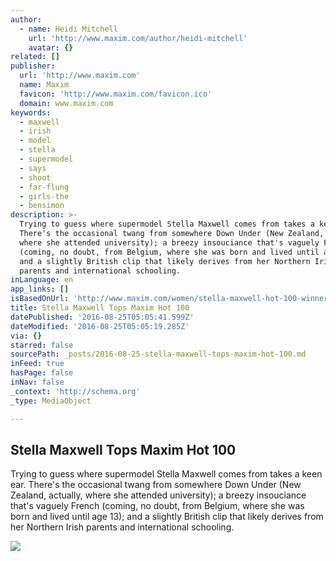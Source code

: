 ```yaml
---
author:
  - name: Heidi Mitchell
    url: 'http://www.maxim.com/author/heidi-mitchell'
    avatar: {}
related: []
publisher:
  url: 'http://www.maxim.com'
  name: Maxim
  favicon: 'http://www.maxim.com/favicon.ico'
  domain: www.maxim.com
keywords:
  - maxwell
  - irish
  - model
  - stella
  - supermodel
  - says
  - shoot
  - far-flung
  - girls-the
  - bensimon
description: >-
  Trying to guess where supermodel Stella Maxwell comes from takes a keen ear.
  There's the occasional twang from somewhere Down Under (New Zealand, actually,
  where she attended university); a breezy insouciance that's vaguely French
  (coming, no doubt, from Belgium, where she was born and lived until age 13);
  and a slightly British clip that likely derives from her Northern Irish
  parents and international schooling.
inLanguage: en
app_links: []
isBasedOnUrl: 'http://www.maxim.com/women/stella-maxwell-hot-100-winner-2016-6'
title: Stella Maxwell Tops Maxim Hot 100
datePublished: '2016-08-25T05:05:41.599Z'
dateModified: '2016-08-25T05:05:19.285Z'
via: {}
starred: false
sourcePath: _posts/2016-08-25-stella-maxwell-tops-maxim-hot-100.md
inFeed: true
hasPage: false
inNav: false
_context: 'http://schema.org'
_type: MediaObject

---
```

<article style=""><h1>Stella Maxwell Tops Maxim Hot 100</h1><p>Trying to guess where supermodel Stella Maxwell comes from takes a keen ear. There's the occasional twang from somewhere Down Under (New Zealand, actually, where she attended university); a breezy insouciance that's vaguely French (coming, no doubt, from Belgium, where she was born and lived until age 13); and a slightly British clip that likely derives from her Northern Irish parents and international schooling.</p><img src="http://a1.files.maxim.com/image/upload/c_fit,cs_srgb,dpr_1.0,h_1200,q_80,w_1200/MTM4OTY2NzY2NzU0NzM1NjA2.jpg" /></article>